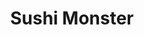 ---
layout: place
title: Sushi Monster
permalink: /utah/farmington/sushi-monster.html
stateAbbr: UT
stateName: Utah
cityName: Farmington
seo:
  type: restaurant
  links: null
place_id: ChIJ7Uu_Y-D-UocRlYIVmwmR03c
photos:
  - name: >-
      places/ChIJ7Uu_Y-D-UocRlYIVmwmR03c/photos/AeeoHcLZXWNY8PhuPL9s7oosil2JKG3krD49NgDE7vI3oqkytuHi-DCiXvLf-bM0D8JPyKR7uFWuC-J1OWamZFJooJ97MGeyNtQMKxYtJQDGffnGBACPeudwv-lctVjeo35VmUsNCjsHZ8gPShWohOvopzhzyv0ZbWbMizzvzbbYAGiWS-mUABOPyHnneJV_HZ5Z9MSsmbAQ3HDEsyEcARSMpFJvvUhPh3AbYWDK3kCfgpt8yJYqFi-kZeWNyTQxmlciYATXO-8NaY47-veVU8SzjsR48jL3WJppg9r6FEK4r7I7hnlJ9VDceH5k0V-0iUg1G-354pwkSpS9d_EQbPm49wZeSGCL6ca7u6ysNevOktSr9-nsdhblDDfsBtZP0_lx3BjBkaRuB91e6CzBxNfmmcGT6DuCgPAt7Zp7uTmA4Gw-LA
    widthPx: 4000
    heightPx: 1868
    authorAttributions:
      - displayName: Bryan B
        uri: https://maps.google.com/maps/contrib/101957725892036154972
        photoUri: >-
          https://lh3.googleusercontent.com/a-/ALV-UjVYag0MAfSh1rSwfytsepNnywObBV0dzBhzwBdKhSe2QrNrjO9LfA=s100-p-k-no-mo
    flagContentUri: >-
      https://www.google.com/local/imagery/report/?cb_client=maps_api_places.places_api&image_key=!1e10!2sCIHM0ogKEICAgIDux5CneQ&hl=en-US
    googleMapsUri: >-
      https://www.google.com/maps/place//data=!3m4!1e2!3m2!1sCIHM0ogKEICAgIDux5CneQ!2e10!4m2!3m1!1s0x8752fee063bf4bed:0x77d391099b158295
  - name: >-
      places/ChIJ7Uu_Y-D-UocRlYIVmwmR03c/photos/AeeoHcLV-XP8pSUUEZcRYdh094A4gz5wmhmYpLDYwbbjUMRXmF8Clvw7vF6DSwaRTu3towgKF7Ns04VJARjUPo96yDrQctCzTPodXIEjIPVv1E03_AJlkcMf2pFVo27_nUfQgOwekZBwoT7aBIZkxCiif35VINJlZLOLcg4IG_ga28RTZBGXTIAdGaQ6lWPrcY5WWI2mDtlTdHiZL8Bw7rNhkuVz9lGvCYoSPjtY9Hsbai3nOzCjsBjKH3iKuZCiENd1x-p58cVvdLkttSzDIW0sOwUIm4KpfoAdH7S70Zbj-wt1n3JHFPR2XFUVpvjOU4__IZrAJ5w6yALCD7rJ2QVvLFpTY2BKZTnEoQy9UEIgEDScqUFCL6cdw-9UJXg-8ttjHxsy_12a-npxbO81uUXSiKfAi36dBeRJk-wzoVnViiPvVQ
    widthPx: 3461
    heightPx: 2731
    authorAttributions:
      - displayName: Jaimee
        uri: https://maps.google.com/maps/contrib/100482069111971730531
        photoUri: >-
          https://lh3.googleusercontent.com/a-/ALV-UjUoOTvbzsNOXQygigIR_IRSWTRYlic7b5wPUM0wfUW5rvjunnWkjg=s100-p-k-no-mo
    flagContentUri: >-
      https://www.google.com/local/imagery/report/?cb_client=maps_api_places.places_api&image_key=!1e10!2sCIHM0ogKEICAgIDxh9ePYQ&hl=en-US
    googleMapsUri: >-
      https://www.google.com/maps/place//data=!3m4!1e2!3m2!1sCIHM0ogKEICAgIDxh9ePYQ!2e10!4m2!3m1!1s0x8752fee063bf4bed:0x77d391099b158295
  - name: >-
      places/ChIJ7Uu_Y-D-UocRlYIVmwmR03c/photos/AeeoHcK3HgxYaNFvsFzDpfB_YrJiCP7WiSerO3MHT8R4E-FyNxTfCRdrVfXw-3QCRxh7tcg-8jC4Qr6BPJrq7fazYWlUv3P2Mbk9_0thK6xf3FOvWHAoVG9VSRSqbrAlsPRjVu19yEZBzeLkygz_VXXeQX2q90P6kS3EbqtY0y1bmrlkyKAoxeekU0fIGGFurJ6xNbvXIbnmeKrUbEBhzWUVECD9lu9_gMZLexH-FqqVfG2r99IBom36ufdDU1LQu5nxPw-xr6mDZy7f_Rinvk9-RHD3-K939rd3_zXmRIUEmzd2v1Hn6bZRbLXmTtavlmrIceFuTk_1R8zK8Uw57du9ShOZGySmDoeiXQzZiAl_OTSpY0DwQHJtsNY3OcT8N3Vx3zn4oKpn9BYYVSsbMHuWu8jMJv8zM9gHLVFLqwEcstYFtLH-
    widthPx: 4032
    heightPx: 3024
    authorAttributions:
      - displayName: Cason Eyre
        uri: https://maps.google.com/maps/contrib/103203524472413383282
        photoUri: >-
          https://lh3.googleusercontent.com/a-/ALV-UjW6Nw-6gkG0fSP2ygLcQraq8OzjhZqAMqSfQ4kJMhuUJ67Pkvvo=s100-p-k-no-mo
    flagContentUri: >-
      https://www.google.com/local/imagery/report/?cb_client=maps_api_places.places_api&image_key=!1e10!2sCIHM0ogKEICAgMCAu-y3hQE&hl=en-US
    googleMapsUri: >-
      https://www.google.com/maps/place//data=!3m4!1e2!3m2!1sCIHM0ogKEICAgMCAu-y3hQE!2e10!4m2!3m1!1s0x8752fee063bf4bed:0x77d391099b158295
  - name: >-
      places/ChIJ7Uu_Y-D-UocRlYIVmwmR03c/photos/AeeoHcIdB69QoSzGPyh8mlHsjXvM0YmDQIM5VUFCfJflRRj76g4XHSK1ABkkH0XFlN5b-sG_X44ZwHPuA4LtZmeiVov6UWikM6CFxEX4w3u73BwmvRTxUnfAXUEueVWhHmIlmchuoirbOBLG0oGsNO-DLpGZpEzis6gvI5RV93lJFv-f_J9R0NaB8MC_i2Ql-TWiiGMs-V4d8FlDd7bqTihJdrRV7RCj7_PPyBAWL-yc_ZIMJ1wSxoIEPH4J7zCveP88wLhe5VTkuWLxV7lC_v8hoIwmL8P5HwgTjyA4IvquhrtI1mx00ftcSatkioCbuMgxPIL91R4xitZ_O-RokXyfwhvOV7GGhaSekplj0T9N1CulZx0mKPoamOfcFJdbOC-reZazpTu_0q4LKLQ_L8roCjn27eZp9s-lOBhrWOLvthzd5g
    widthPx: 3000
    heightPx: 4000
    authorAttributions:
      - displayName: Kristal Riddle
        uri: https://maps.google.com/maps/contrib/114958665635489988117
        photoUri: >-
          https://lh3.googleusercontent.com/a/ACg8ocLdOfo_FLlEx4GV7kxpiBGehDjcS_QN8X3BdhBeHWTByZvkdw=s100-p-k-no-mo
    flagContentUri: >-
      https://www.google.com/local/imagery/report/?cb_client=maps_api_places.places_api&image_key=!1e10!2sCIHM0ogKEICAgIDZheaOWQ&hl=en-US
    googleMapsUri: >-
      https://www.google.com/maps/place//data=!3m4!1e2!3m2!1sCIHM0ogKEICAgIDZheaOWQ!2e10!4m2!3m1!1s0x8752fee063bf4bed:0x77d391099b158295
  - name: >-
      places/ChIJ7Uu_Y-D-UocRlYIVmwmR03c/photos/AeeoHcKCIXnRlCYVqeT7gJhqi0IeWrrGpvsZyWT0Z66Y7UQWbotfuJGZARKkykHQzFJ92039emlqod3P1H3tuR-DAjt4WlBR6pg-508mf9nuIVzySl7-AjQIHU0pEBhpqpKM3JbfenDJkUgde3P0q0BeB3LTAsNZOgVRCoz1DEMoMY3IjhpbUC2FiNk6HMQ549ZpY8wl-9tn09qtgFyfNf38azO9uifyvPcPD4g_UR7Q3Tdo4ACvsIDhFEevEi31UMZlnkhXZe7M9DLlHdtwenxIlfmmkGuoRQoWw4faTyFR5qlcWXqovM1dRqxLaVzRZF1-WQJfFeoFTeIEubC_dzJir51rIMWKBNmCC9aDrnpm7RMnalfLLPWB07GwNLhWGC7hYmXD-Jy_MOxCH3zsLnbT9r73CK3JG0PdWqrx4XsWDtqVyHs
    widthPx: 1920
    heightPx: 1080
    authorAttributions:
      - displayName: Jake Parkinson
        uri: https://maps.google.com/maps/contrib/105784517909176143243
        photoUri: >-
          https://lh3.googleusercontent.com/a-/ALV-UjX9LLdluS0Ug-SdmkOeFC7prMmVune_0JRUPnThX1w0zMpXJfjv=s100-p-k-no-mo
    flagContentUri: >-
      https://www.google.com/local/imagery/report/?cb_client=maps_api_places.places_api&image_key=!1e10!2sCIHM0ogKEICAgIDppfXpwgE&hl=en-US
    googleMapsUri: >-
      https://www.google.com/maps/place//data=!3m4!1e2!3m2!1sCIHM0ogKEICAgIDppfXpwgE!2e10!4m2!3m1!1s0x8752fee063bf4bed:0x77d391099b158295
  - name: >-
      places/ChIJ7Uu_Y-D-UocRlYIVmwmR03c/photos/AeeoHcL1rFQ-z1Edo6B-GhsH_y3fH_c9jxU6sqSLk2AyKNSjXfpf69XYjiWtFgqzgKT1bveMj5ZuhOXSm_kNbHeAdwLX78Kiq58zAGSn0jjpE1oSSXEJfAKnIDUfPrGypOdnSdaTuuXLiNBkxHIHM8Q8n03g_sHj0hIDOwrEkH9loYEJpSzZx0TFQeGcs7-wsciVqF6GgDBn43fcLU49891_vazkHn2d1Dj0cUkd5CswHTvWo0jq8PToGZfhQ_4UaecicgW-_tJi_E6-pUnbREF8FZSgG4OINCSik2ZZxDA88Murl4lWKIJvLJmrM_PlHtaxRspqOZeB9pY2bW2A9vkCwCeqyqFKG3fvAsDIjQtLYtrKUTSmXVa3fOhkZwacLkDRkNLRm47s7cXHeigydQhQqsoYrfHPxmCEX55LW9mNXr29yQ
    widthPx: 4000
    heightPx: 3000
    authorAttributions:
      - displayName: Christine Barton
        uri: https://maps.google.com/maps/contrib/114568707231386659433
        photoUri: >-
          https://lh3.googleusercontent.com/a/ACg8ocKUqMgNWl07b16xxvPJWX7N_CjrS4FoqNhGBNS569czjuMTLA=s100-p-k-no-mo
    flagContentUri: >-
      https://www.google.com/local/imagery/report/?cb_client=maps_api_places.places_api&image_key=!1e10!2sCIHM0ogKEICAgIDtypj0YQ&hl=en-US
    googleMapsUri: >-
      https://www.google.com/maps/place//data=!3m4!1e2!3m2!1sCIHM0ogKEICAgIDtypj0YQ!2e10!4m2!3m1!1s0x8752fee063bf4bed:0x77d391099b158295
  - name: >-
      places/ChIJ7Uu_Y-D-UocRlYIVmwmR03c/photos/AeeoHcJ06y0JcdZ1yg4Uok8RyN5tapxgKRml1Tju5ibmyFPrR5fL5K4C-aJ1wdq63fOTSxFpTODa2d6S99_i82E2edLObtvkQuEKpL-rJfYzW_6JaFAQ7ZhpjIaGwqawHqzAWODz4NXxQH8rf9pGaUIHG9h6qyXhfMjIo4nfWEPQpHeu3VltZ_y3XvqDzSId3gM8PeuGGFoNWsJuIsqEEjBnEPj53KSmeXlD0w1cfU_Z_ylrWA5k0ov8nQbsvSrnGV0nqWMWVdbKRE614mlWZT-XiGGTT35mIcEBjtOtNf6ohw2KHBWh6OgmfUkToceEKwumkqJa4PKUKjWuh8hv8DbPuHaMR3AsXH25r96a7KddvZR4PBp_HJd4Jky1jQP4zTy45cnVe563p-1NNUiPi5xlJXOUAiV1sWgAaupdUEOiQPNWgCJu
    widthPx: 3024
    heightPx: 3024
    authorAttributions:
      - displayName: Jax Littles
        uri: https://maps.google.com/maps/contrib/102505469460054866636
        photoUri: >-
          https://lh3.googleusercontent.com/a-/ALV-UjWSRtoVP-tfzdCC8uaVCfDHTfQryWFypTRvkVTvuiExGJCqhyY=s100-p-k-no-mo
    flagContentUri: >-
      https://www.google.com/local/imagery/report/?cb_client=maps_api_places.places_api&image_key=!1e10!2sCIHM0ogKEICAgIDLjMuUngE&hl=en-US
    googleMapsUri: >-
      https://www.google.com/maps/place//data=!3m4!1e2!3m2!1sCIHM0ogKEICAgIDLjMuUngE!2e10!4m2!3m1!1s0x8752fee063bf4bed:0x77d391099b158295
  - name: >-
      places/ChIJ7Uu_Y-D-UocRlYIVmwmR03c/photos/AeeoHcIVuIufEm2iroS6dzQ6NIJsH4wdVrhQ196RuahUfPafi6dOjtd6gmzzENl1F5EiyGlixeOrsuaRrQyB9CP2N2QM-B0K3T7KAOFuGDtxkVJK053VdBp_LwHVV2jy1H9cYy-0gNjallM0Kii5bEBZfsbqDburiykoSkAyGH6DBTnGoHpYyiDhEIxKTCCzklbGdQG7oQJI5kNrYtO4fHshHMj6g94ceptdrAzshmxflJ3PyRdbg8iNVDwpLD2L93JMkGWx9LwVWklPhEahZqR8_QgSEBR82rus6DnOEZdcWpbPUmuaIr2AR8UEMAbLiRCSXzGjJ-IME-WXEFnBneMyav4izcm45eTV-zhKP83mT6aq5BZpaCtcRktyj1DWBvLsHxkz4ah7rZvo0es3ErdOpQC8JsW-d3GJghIaA2_TqHFnJw
    widthPx: 3744
    heightPx: 2993
    authorAttributions:
      - displayName: Jaimee
        uri: https://maps.google.com/maps/contrib/100482069111971730531
        photoUri: >-
          https://lh3.googleusercontent.com/a-/ALV-UjUoOTvbzsNOXQygigIR_IRSWTRYlic7b5wPUM0wfUW5rvjunnWkjg=s100-p-k-no-mo
    flagContentUri: >-
      https://www.google.com/local/imagery/report/?cb_client=maps_api_places.places_api&image_key=!1e10!2sCIHM0ogKEICAgIDxh9f3Yg&hl=en-US
    googleMapsUri: >-
      https://www.google.com/maps/place//data=!3m4!1e2!3m2!1sCIHM0ogKEICAgIDxh9f3Yg!2e10!4m2!3m1!1s0x8752fee063bf4bed:0x77d391099b158295
  - name: >-
      places/ChIJ7Uu_Y-D-UocRlYIVmwmR03c/photos/AeeoHcJ9raQDYgD9n7For_Vme8fC5dT773KbPQhMUUjCMAugSVPCTCsT372j1oltxrPFCEJOAnWt_mDrtomifVWtAZyNfmWcjZkoG8-ZpOQR8Z3jmW1WWcADZOPAf8PMAI4HXtEzo6_YNWJzeCERdMdQgZPEixWeJBD01hGBVBRr_Bxe8Ha44KUAqUdFIzmujjvD-0XNDG8LH37yu0PvCLvCX2RdZuB4mIhzINZYcOBls7bCNgPIN4goLYbC4kg6LDaN5308XXdb8qQDTqZ20Fo266JRovV0WQ5Lo06sH3gQKOxPH94KXtXWbaDAs2k2b18GjgWbz3GVLRnJq8ovbB8dCkScPteTm0oe07I7qAF3qqbvgQ2lpgsVAi57xjoPXrHM-sAkLTzIGsEq61NxqZ_1Bfn_7FoR93yrwTdMo_jsYrBU1mrg
    widthPx: 3024
    heightPx: 4032
    authorAttributions:
      - displayName: Cason Eyre
        uri: https://maps.google.com/maps/contrib/103203524472413383282
        photoUri: >-
          https://lh3.googleusercontent.com/a-/ALV-UjW6Nw-6gkG0fSP2ygLcQraq8OzjhZqAMqSfQ4kJMhuUJ67Pkvvo=s100-p-k-no-mo
    flagContentUri: >-
      https://www.google.com/local/imagery/report/?cb_client=maps_api_places.places_api&image_key=!1e10!2sCIHM0ogKEICAgMCAu-y3-QE&hl=en-US
    googleMapsUri: >-
      https://www.google.com/maps/place//data=!3m4!1e2!3m2!1sCIHM0ogKEICAgMCAu-y3-QE!2e10!4m2!3m1!1s0x8752fee063bf4bed:0x77d391099b158295
  - name: >-
      places/ChIJ7Uu_Y-D-UocRlYIVmwmR03c/photos/AeeoHcIS0QnM6hHjwCmiwEOrb7OopNOIQRVDRNIJmbT7PPWr6TJmdFfJ40_XiyRaFygHsqnDgbFsLHdm0BmY6bx9QVWXbulFw6OL21s_kNQSYTk-HuwIMpZ7esaCp7L7wib7Ddk5YatQN1fBp-QNL3DTPJonhYivkVNPHbQ6XYlz7zOojJ8SJnzeYLVgkx4rMOy4R2LKwL-9w8I4X09dQVfMbUo84Y3hTJx5JRsISVvw2FBvk3ansInIS5qBTEC9a_tcm_m2dBTzmm6WlmdnDIGiBIRs8NKUrYmNAjUpK9l9EE31CE6MVxNshpXqlPvv-21OfAS2Mht-UYy2QDmxRrvdgSc14mMHhUvKPC8r4xWN40d9SwBIsTz4nPyocoSwMth18kSdU8pXTXZyLpYJvhgOahAq3NzCgEgK4m8nFBQ4iSutA8yk
    widthPx: 4032
    heightPx: 3024
    authorAttributions:
      - displayName: Melissa C
        uri: https://maps.google.com/maps/contrib/105086323340202127012
        photoUri: >-
          https://lh3.googleusercontent.com/a/ACg8ocJ9R1UILT4wfgNmT4rDx0ndVwjT58HWBO-2rMwZBmErwqSAqJYp=s100-p-k-no-mo
    flagContentUri: >-
      https://www.google.com/local/imagery/report/?cb_client=maps_api_places.places_api&image_key=!1e10!2sCIHM0ogKEICAgIC2vNeA5gE&hl=en-US
    googleMapsUri: >-
      https://www.google.com/maps/place//data=!3m4!1e2!3m2!1sCIHM0ogKEICAgIC2vNeA5gE!2e10!4m2!3m1!1s0x8752fee063bf4bed:0x77d391099b158295
address: 935 W 100 N, Farmington, UT 84025, USA
street: 935 W 100 N
city: Farmington
state: UT
zip: '84025'
country: USA
neighborhood: null
latitude: '40.982804'
longitude: '-111.907508'
accessibility_options:
  wheelchairAccessibleParking: true
  wheelchairAccessibleEntrance: true
  wheelchairAccessibleRestroom: true
  wheelchairAccessibleSeating: true
business_status: OPERATIONAL
name: Sushi Monster
google_maps_links:
  directionsUri: >-
    https://www.google.com/maps/dir//''/data=!4m7!4m6!1m1!4e2!1m2!1m1!1s0x8752fee063bf4bed:0x77d391099b158295!3e0
  placeUri: https://maps.google.com/?cid=8634404381041984149
  writeAReviewUri: >-
    https://www.google.com/maps/place//data=!4m3!3m2!1s0x8752fee063bf4bed:0x77d391099b158295!12e1
  reviewsUri: >-
    https://www.google.com/maps/place//data=!4m4!3m3!1s0x8752fee063bf4bed:0x77d391099b158295!9m1!1b1
  photosUri: >-
    https://www.google.com/maps/place//data=!4m3!3m2!1s0x8752fee063bf4bed:0x77d391099b158295!10e5
primary_type: Japanese Restaurant
opening_hours:
  regular: null
  current: null
secondary_opening_hours:
  regular:
    weekdayDescriptions: null
    type: null
  current:
    weekdayDescriptions: null
    type: null
phone: null
price_level: null
price_range: null
rating: null
rating_count: 0
website: null
description: >-
  Discover Sushi Monster in Farmington, UT$$$Sushi Monster in Farmington, UT,
  stands out as a welcoming destination for Japanese cuisine enthusiasts,
  offering a range of fresh sushi and hibachi options in a comfortable setting.
  The spot highlights a variety of flavorful dishes that capture the essence of
  traditional Japanese fare, making it an ideal choice for those exploring local
  dining scenes. With thoughtful accessibility features ensuring everyone can
  enjoy the experience, it combines quality ingredients with a cozy atmosphere
  that enhances every visit. For anyone searching for sushi restaurants nearby,
  this location delivers a satisfying blend of taste and convenience, perfect
  for casual meals or trying new flavors.
generative_summary: >-
  Discover Sushi Monster in Farmington, UT$$$Sushi Monster in Farmington, UT,
  stands out as a welcoming destination for Japanese cuisine enthusiasts,
  offering a range of fresh sushi and hibachi options in a comfortable setting.
  The spot highlights a variety of flavorful dishes that capture the essence of
  traditional Japanese fare, making it an ideal choice for those exploring local
  dining scenes. With thoughtful accessibility features ensuring everyone can
  enjoy the experience, it combines quality ingredients with a cozy atmosphere
  that enhances every visit. For anyone searching for sushi restaurants nearby,
  this location delivers a satisfying blend of taste and convenience, perfect
  for casual meals or trying new flavors.
generative_disclosure: Summarized by AI using the Grok-3-Mini model.
reviews: null
review_summary: >-
  What Visitors Are Saying About Sushi Monster$$$Folks who stop by Sushi Monster
  often rave about the fresh, well-prepared sushi that hits the spot for
  Japanese food lovers in the area. Many appreciate the inviting vibe and
  reliable service that make it a go-to for quick bites or relaxed evenings out.
  While specific feedback is limited, it's clear that the spot tends to shine
  for its tasty options and approachable setting, drawing in those hunting for
  top-rated sushi nearby. Overall, it comes across as a solid pick for anyone
  craving authentic flavors, with diners noting the positive experience keeps
  them returning for more. If you're on the lookout for sushi places near me,
  this one generally earns nods for its straightforward appeal and enjoyable
  meals.
review_disclosure: Summarized by AI using the Grok-3-Mini model.
parking_options: null
payment_options: null
allow_dogs: null
curbside_pickup: null
delivery: null
dine_in: null
good_for_children: null
good_for_groups: null
good_for_sports: null
live_music: null
menu_for_children: null
outdoor_seating: null
reservable: null
restroom: null
serves_beer: null
serves_breakfast: null
serves_brunch: null
serves_cocktails: null
serves_coffee: null
serves_dinner: null
serves_dessert: null
serves_lunch: null
serves_vegetarian_food: null
serves_wine: null
takeout: null
update_category: pro
places_description: null

---